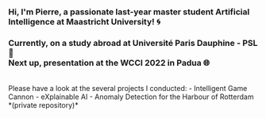 ### Hi, I'm Pierre, a passionate last-year master student **Artificial Intelligence** at Maastricht University! :cyclone:

### Currently, on a study abroad at Université Paris Dauphine - PSL :milky_way: <br> Next up, presentation at the WCCI 2022 in Padua :globe_with_meridians:
<br>
Please have a look at the several projects I conducted:
- Intelligent Game Cannon
- eXplainable AI
- Anomaly Detection for the Harbour of Rotterdam *(private repository)*

<!--
**AylwinOn/AylwinOn** is a ✨ _special_ ✨ repository because its `README.md` (this file) appears on your GitHub profile.

Here are some ideas to get you started:

- 🔭 I’m currently working on ...
- 🌱 I’m currently learning ...
- 👯 I’m looking to collaborate on ...
- 🤔 I’m looking for help with ...
- 💬 Ask me about ...
- 📫 How to reach me: ...
- 😄 Pronouns: ...
- ⚡ Fun fact: ...
-->
